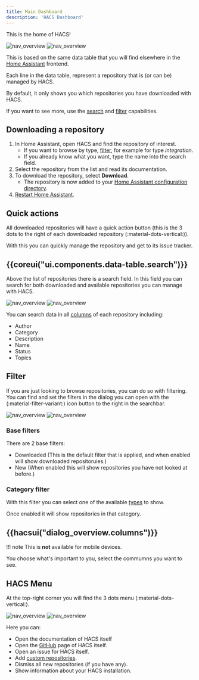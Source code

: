 ```yaml
---
title: Main Dashboard
description: 'HACS Dashboard'
---
```


This is the home of HACS!

![nav_overview](/assets/images/screenshots/overview/base/light.png#only-light)
![nav_overview](/assets/images/screenshots/overview/base/dark.png#only-dark)

This is based on the same data table that you will find elsewhere in the [Home Assistant](https://www.home-assistant.io) frontend.

Each line in the data table, represent a repository that is (or can be) managed by HACS.

By default, it only shows you which repositories you have downloaded with HACS.

If you want to see more, use the [search](#search) and [filter](#filter) capabilities.

## Downloading a repository

1. In Home Assistant, open HACS and find the repository of interest. 
    - If you want to browse by type, [filter](/docs/use/dashboard.md#filter), for example for type *integration*.
    - If you already know what you want, type the name into the search field.
2. Select the repository from the list and read its documentation.
3. To download the repository, select **Download**.
    - The repository is now added to your [Home Assistant configuration directory](https://www.home-assistant.io/docs/configuration.md#to-find-the-configuration-directory).
4. [Restart Home Assistant](https://www.home-assistant.io/docs/configuration/#reloading-the-configuration-to-apply-changes).

## Quick actions

All downloaded repositories will have a quick action button (this is the 3 dots to the right of each downloaded repository (:material-dots-vertical:)).

With this you can quickly manage the repository and get to its issue tracker.

## {{coreui("ui.components.data-table.search")}}

Above the list of repositories there is a search field.
In this field you can search for both downloaded and available repositories you can manage with HACS.

![nav_overview](/assets/images/screenshots/overview/search/light.png#only-light)
![nav_overview](/assets/images/screenshots/overview/search/dark.png#only-dark)

You can search data in all [columns](#columns) of each repository including:

- Author
- Category
- Description
- Name
- Status
- Topics

## Filter

If you are just looking to browse repositories, you can do so with filtering.
You can find and set the filters in the dialog you can open with the (:material-filter-variant:) icon button to the right in the searchbar.

![nav_overview](/assets/images/screenshots/overview/filter/light.png#only-light)
![nav_overview](/assets/images/screenshots/overview/filter/dark.png#only-dark)

### Base filters

There are 2 base filters:

- Downloaded (This is the default filter that is applied, and when enabled will show downloaded repositoruies.)
- New (When enabled this will show repositories you have not looked at before.)

### Category filter

With this filter you can select one of the available [types](/docs/use/type/index.md) to show.

Once enabled it will show repositories in that category.

## {{hacsui("dialog_overview.columns")}}

!!! note
    This is **not** available for mobile devices.


You choose what's important to you, select the commumns you want to see.

## HACS Menu

At the top-right corner you will find the 3 dots menu (:material-dots-vertical:).

![nav_overview](/assets/images/screenshots/overview/menu/light.png#only-light)
![nav_overview](/assets/images/screenshots/overview/menu/dark.png#only-dark)

Here you can:

- Open the documentation of HACS itself
- Open the [GitHub](https://github.com) page of HACS itself.
- Open an issue for HACS itself.
- Add [custom repositories](/docs/faq/custom_repositories.md).
- Dismiss all new repositories (if you have any).
- Show information about your HACS installation.

